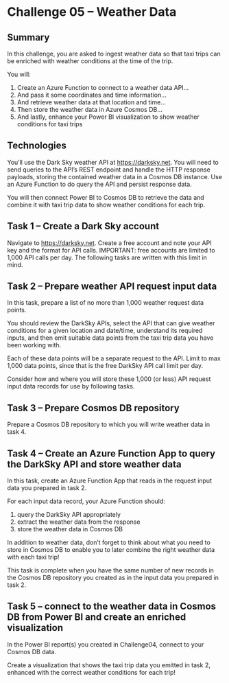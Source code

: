# Challenge 05 – Weather Data

## Summary

In this challenge, you are asked to ingest weather data so that taxi trips can be enriched with weather conditions at the time of the trip.

You will:

1. Create an Azure Function to connect to a weather data API…
2. And pass it some coordinates and time information…
3. And retrieve weather data at that location and time…
4. Then store the weather data in Azure Cosmos DB…
5. And lastly, enhance your Power BI visualization to show weather conditions for taxi trips

## Technologies

You’ll use the Dark Sky weather API at <https://darksky.net>. You will need to send queries to the API’s REST endpoint and handle the HTTP response payloads, storing the contained weather data in a Cosmos DB instance. Use an Azure Function to do query the API and persist response data.

You will then connect Power BI to Cosmos DB to retrieve the data and combine it with taxi trip data to show weather conditions for each trip.

## Task 1 – Create a Dark Sky account

Navigate to <https://darksky.net>. Create a free account and note your API key and the format for API calls.
IMPORTANT: free accounts are limited to 1,000 API calls per day. The following tasks are written with this limit in mind.

## Task 2 – Prepare weather API request input data

In this task, prepare a list of no more than 1,000 weather request data points.

You should review the DarkSky APIs, select the API that can give weather conditions for a given location and date/time, understand its required inputs, and then emit suitable data points from the taxi trip data you have been working with.

Each of these data points will be a separate request to the API. Limit to max 1,000 data points, since that is the free DarkSky API call limit per day.

Consider how and where you will store these 1,000 (or less) API request input data records for use by following tasks.

## Task 3 – Prepare Cosmos DB repository

Prepare a Cosmos DB repository to which you will write weather data in task 4.

## Task 4 – Create an Azure Function App to query the DarkSky API and store weather data

In this task, create an Azure Function App that reads in the request input data you prepared in task 2.

For each input data record, your Azure Function should:

1. query the DarkSky API appropriately
2. extract the weather data from the response
3. store the weather data in Cosmos DB

In addition to weather data, don’t forget to think about what you need to store in Cosmos DB to enable you to later combine the right weather data with each taxi trip!

This task is complete when you have the same number of new records in the Cosmos DB repository you created as in the input data you prepared in task 2.

## Task 5 – connect to the weather data in Cosmos DB from Power BI and create an enriched visualization

In the Power BI report(s) you created in Challenge04, connect to your Cosmos DB data.

Create a visualization that shows the taxi trip data you emitted in task 2, enhanced with the correct weather conditions for each trip!
